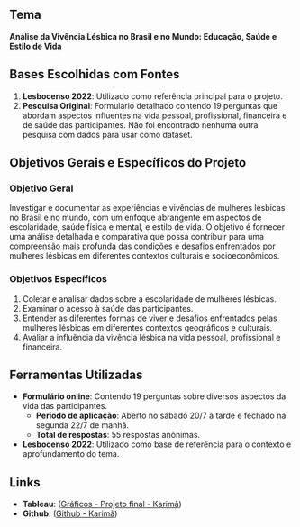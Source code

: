 ## Tema
**Análise da Vivência Lésbica no Brasil e no Mundo: Educação, Saúde e Estilo de Vida**

## Bases Escolhidas com Fontes
1. **Lesbocenso 2022**: Utilizado como referência principal para o projeto.
2. **Pesquisa Original**: Formulário detalhado contendo 19 perguntas que abordam aspectos influentes na vida pessoal, profissional, financeira e de saúde das participantes. Não foi encontrado nenhuma outra pesquisa com dados para usar como dataset.

## Objetivos Gerais e Específicos do Projeto

### Objetivo Geral
Investigar e documentar as experiências e vivências de mulheres lésbicas no Brasil e no mundo, com um enfoque abrangente em aspectos de escolaridade, saúde física e mental, e estilo de vida. O objetivo é fornecer uma análise detalhada e comparativa que possa contribuir para uma compreensão mais profunda das condições e desafios enfrentados por mulheres lésbicas em diferentes contextos culturais e socioeconômicos.

### Objetivos Específicos
1. Coletar e analisar dados sobre a escolaridade de mulheres lésbicas.
2. Examinar o acesso à saúde das participantes.
3. Entender as diferentes formas de viver e desafios enfrentados pelas mulheres lésbicas em diferentes contextos geográficos e culturais.
4. Avaliar a influência da vivência lésbica na vida pessoal, profissional e financeira.

## Ferramentas Utilizadas
- **Formulário online**: Contendo 19 perguntas sobre diversos aspectos da vida das participantes.
  - **Período de aplicação**: Aberto no sábado 20/7 à tarde e fechado na segunda 22/7 de manhã.
  - **Total de respostas**: 55 respostas anônimas.
- **Lesbocenso 2022**: Utilizado como base de referência para o contexto e aprofundamento do tema.

## Links
- **Tableau**: ([Gráficos - Projeto final - Karimã](https://public.tableau.com/app/profile/karim.souza/viz/Projetofinal_17225617961300/Amostragem-Escolaridadde))
- **Github**: ([Github - Karimã](https://github.com/kaarimaa/on29-python-s17-s18-projeto-livre))
